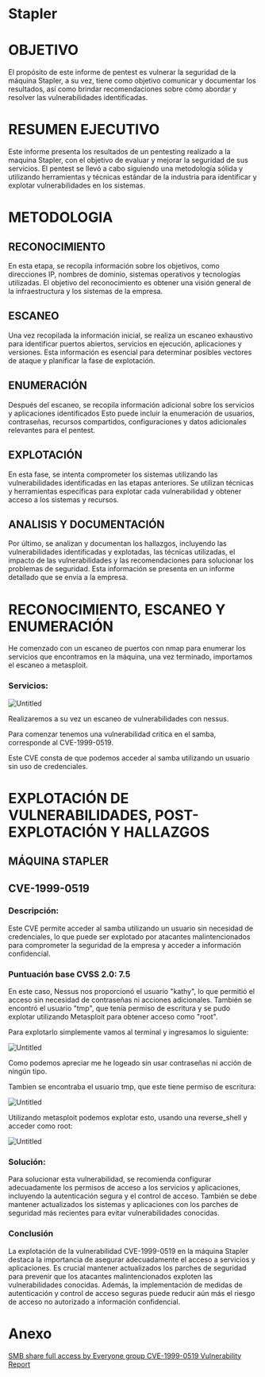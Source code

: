 # Stapler

# OBJETIVO

El propósito de este informe de pentest es vulnerar la seguridad de la máquina Stapler, a su vez, tiene como objetivo comunicar y documentar los resultados, así como brindar recomendaciones sobre cómo abordar y resolver las vulnerabilidades identificadas. 

# RESUMEN EJECUTIVO

Este informe presenta los resultados de un pentesting realizado a la maquina Stapler, con el objetivo de evaluar y mejorar la seguridad de sus servicios. El pentest se llevó a cabo siguiendo una metodología sólida y utilizando herramientas y técnicas estándar de la industria para identificar y explotar vulnerabilidades en los sistemas.

# METODOLOGIA

## RECONOCIMIENTO

En esta etapa, se recopila información sobre los objetivos, como direcciones IP, nombres de dominio, sistemas operativos y tecnologías utilizadas. El objetivo del reconocimiento es obtener una visión general de la infraestructura y los sistemas de la empresa.

## ESCANEO

Una vez recopilada la información inicial, se realiza un escaneo exhaustivo para identificar puertos abiertos, servicios en ejecución, aplicaciones y versiones. Esta información es esencial para determinar posibles vectores de ataque y planificar la fase de explotación.

## ENUMERACIÓN

Después del escaneo, se recopila información adicional sobre los servicios y aplicaciones identificados
Esto puede incluir la enumeración de usuarios, contraseñas, recursos compartidos, configuraciones y datos adicionales relevantes para el pentest.

## EXPLOTACIÓN

En esta fase, se intenta comprometer los sistemas utilizando las vulnerabilidades identificadas en las etapas anteriores. Se utilizan técnicas y herramientas específicas para explotar cada vulnerabilidad y obtener acceso a los sistemas y recursos.

## ANALISIS Y DOCUMENTACIÓN

Por último, se analizan y documentan los hallazgos, incluyendo las vulnerabilidades identificadas y explotadas, las técnicas utilizadas, el impacto de las vulnerabilidades y las recomendaciones para solucionar los problemas de seguridad. Esta información se presenta en un informe detallado que se envía a la empresa.

# RECONOCIMIENTO, ESCANEO Y ENUMERACIÓN

He comenzado con un escaneo de puertos con nmap para enumerar los servicios que encontramos en la máquina, una vez terminado, importamos el escaneo a metasploit.

### Servicios:

![Untitled](Stapler%20298a55292de04ccd835f6aab7dcc59e8/Untitled.png)

Realizaremos a su vez un escaneo de vulnerabilidades con nessus.

Para comenzar tenemos una vulnerabilidad critica en el samba, corresponde al CVE-1999-0519.

Este CVE consta de que podemos acceder al samba utilizando un usuario sin uso de credenciales.

# EXPLOTACIÓN DE VULNERABILIDADES, POST-EXPLOTACIÓN Y HALLAZGOS

## MÁQUINA STAPLER

## CVE-1999-0519

### Descripción:

Este CVE permite acceder al samba utilizando un usuario sin necesidad de credenciales, lo que puede ser explotado por atacantes malintencionados para comprometer la seguridad de la empresa y acceder a información confidencial.

### **Puntuación base CVSS 2.0: 7.5**

 En este caso, Nessus nos proporcionó el usuario "kathy", lo que permitió el acceso sin necesidad de contraseñas ni acciones adicionales. También se encontró el usuario "tmp", que tenía permiso de escritura y se pudo explotar utilizando Metasploit para obtener acceso como "root".

Para explotarlo simplemente vamos al terminal y ingresamos lo siguiente:

![Untitled](Stapler%20298a55292de04ccd835f6aab7dcc59e8/Untitled%201.png)

Como podemos apreciar me he logeado sin usar contraseñas ni acción de ningún tipo.

Tambien se encontraba el usuario tmp, que este tiene permiso de escritura:

![Untitled](Stapler%20298a55292de04ccd835f6aab7dcc59e8/Untitled%202.png)

Utilizando metasploit podemos explotar esto, usando una reverse_shell y acceder como root:

![Untitled](Stapler%20298a55292de04ccd835f6aab7dcc59e8/Untitled%203.png)

### Solución:

Para solucionar esta vulnerabilidad, se recomienda configurar adecuadamente los permisos de acceso a los servicios y aplicaciones, incluyendo la autenticación segura y el control de acceso. También se debe mantener actualizados los sistemas y aplicaciones con los parches de seguridad más recientes para evitar vulnerabilidades conocidas.

### Conclusión

La explotación de la vulnerabilidad CVE-1999-0519 en la máquina Stapler destaca la importancia de asegurar adecuadamente el acceso a servicios y aplicaciones. Es crucial mantener actualizados los parches de seguridad para prevenir que los atacantes malintencionados exploten las vulnerabilidades conocidas. Además, la implementación de medidas de autenticación y control de acceso seguras puede reducir aún más el riesgo de acceso no autorizado a información confidencial.

# Anexo

[SMB share full access by Everyone group CVE-1999-0519 Vulnerability Report](https://exchange.xforce.ibmcloud.com/vulnerabilities/1)